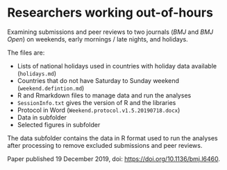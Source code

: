# Researchers working out-of-hours
Examining submissions and peer reviews to two journals (_BMJ_ and _BMJ Open_) on weekends, early mornings / late nights, and holidays.

The files are:
* Lists of national holidays used in countries with holiday data available (`holidays.md`)
* Countries that do not have Saturday to Sunday weekend (`weekend.defintion.md`)
* R and Rmarkdown files to manage data and run the analyses
* `SessionInfo.txt` gives the version of R and the libraries
* Protocol in Word (`Weekend.protocol.v1.5.20190718.docx`)
* Data in subfolder
* Selected figures in subfolder

The data subfolder contains the data in R format used to run the analyses after processing to remove excluded submissions and peer reviews.

Paper published 19 December 2019, doi: https://doi.org/10.1136/bmj.l6460.
